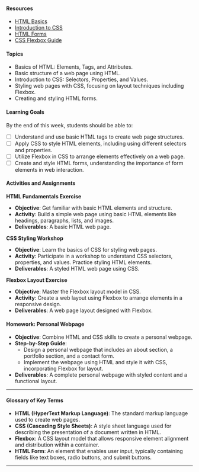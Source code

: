 #### Resources
- [HTML Basics](https://www.w3schools.com/html/)
- [Introduction to CSS](https://www.w3schools.com/css/)
- [HTML Forms](https://developer.mozilla.org/en-US/docs/Learn/Forms)
- [CSS Flexbox Guide](https://css-tricks.com/snippets/css/a-guide-to-flexbox/)

#### Topics
- Basics of HTML: Elements, Tags, and Attributes.
- Basic structure of a web page using HTML.
- Introduction to CSS: Selectors, Properties, and Values.
- Styling web pages with CSS, focusing on layout techniques including Flexbox.
- Creating and styling HTML forms.

#### Learning Goals
By the end of this week, students should be able to:
- [ ] Understand and use basic HTML tags to create web page structures.
- [ ] Apply CSS to style HTML elements, including using different selectors and properties.
- [ ] Utilize Flexbox in CSS to arrange elements effectively on a web page.
- [ ] Create and style HTML forms, understanding the importance of form elements in web interaction.

#### Activities and Assignments

**HTML Fundamentals Exercise**
- **Objective**: Get familiar with basic HTML elements and structure.
- **Activity**: Build a simple web page using basic HTML elements like headings, paragraphs, lists, and images.
- **Deliverables**: A basic HTML web page.

**CSS Styling Workshop**
- **Objective**: Learn the basics of CSS for styling web pages.
- **Activity**: Participate in a workshop to understand CSS selectors, properties, and values. Practice styling HTML elements.
- **Deliverables**: A styled HTML web page using CSS.

**Flexbox Layout Exercise**
- **Objective**: Master the Flexbox layout model in CSS.
- **Activity**: Create a web layout using Flexbox to arrange elements in a responsive design.
- **Deliverables**: A web page layout designed with Flexbox.

#### Homework: Personal Webpage
- **Objective**: Combine HTML and CSS skills to create a personal webpage.
- **Step-by-Step Guide**:
  - Design a personal webpage that includes an about section, a portfolio section, and a contact form.
  - Implement the webpage using HTML and style it with CSS, incorporating Flexbox for layout.
- **Deliverables**: A complete personal webpage with styled content and a functional layout.

---

#### Glossary of Key Terms
- **HTML (HyperText Markup Language)**: The standard markup language used to create web pages.
- **CSS (Cascading Style Sheets)**: A style sheet language used for describing the presentation of a document written in HTML.
- **Flexbox**: A CSS layout model that allows responsive element alignment and distribution within a container.
- **HTML Form**: An element that enables user input, typically containing fields like text boxes, radio buttons, and submit buttons.

---
